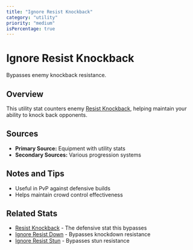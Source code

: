 ```yaml
---
title: "Ignore Resist Knockback"
category: "utility"
priority: "medium"
isPercentage: true
---
```


# Ignore Resist Knockback

Bypasses enemy knockback resistance.

## Overview

This utility stat counters enemy [Resist Knockback](/stats/resist-knockback), helping maintain your ability to knock back opponents.

## Sources

- **Primary Source:** Equipment with utility stats
- **Secondary Sources:** Various progression systems

## Notes and Tips

- Useful in PvP against defensive builds
- Helps maintain crowd control effectiveness

## Related Stats

- [Resist Knockback](/stats/resist-knockback) - The defensive stat this bypasses
- [Ignore Resist Down](/stats/ignore-resist-down) - Bypasses knockdown resistance
- [Ignore Resist Stun](/stats/ignore-resist-stun) - Bypasses stun resistance